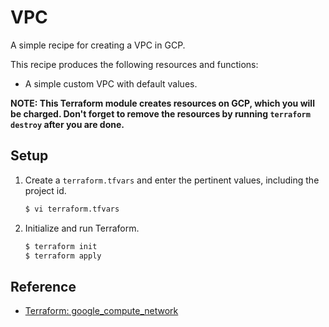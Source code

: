 # VPC

A simple recipe for creating a VPC in GCP.

This recipe produces the following resources and functions:

* A simple custom VPC with default values.

**NOTE: This Terraform module creates resources on GCP, which you will be charged. Don't forget to remove the resources by running `terraform destroy` after you are done.**

## Setup
   
1. Create a `terraform.tfvars` and enter the pertinent values, including the project id.

   ```bash
   $ vi terraform.tfvars
   ```   
   
1. Initialize and run Terraform.

   ```bash
   $ terraform init
   $ terraform apply
   ```

## Reference

* [Terraform: google_compute_network](https://www.terraform.io/docs/providers/google/r/compute_network.html)
